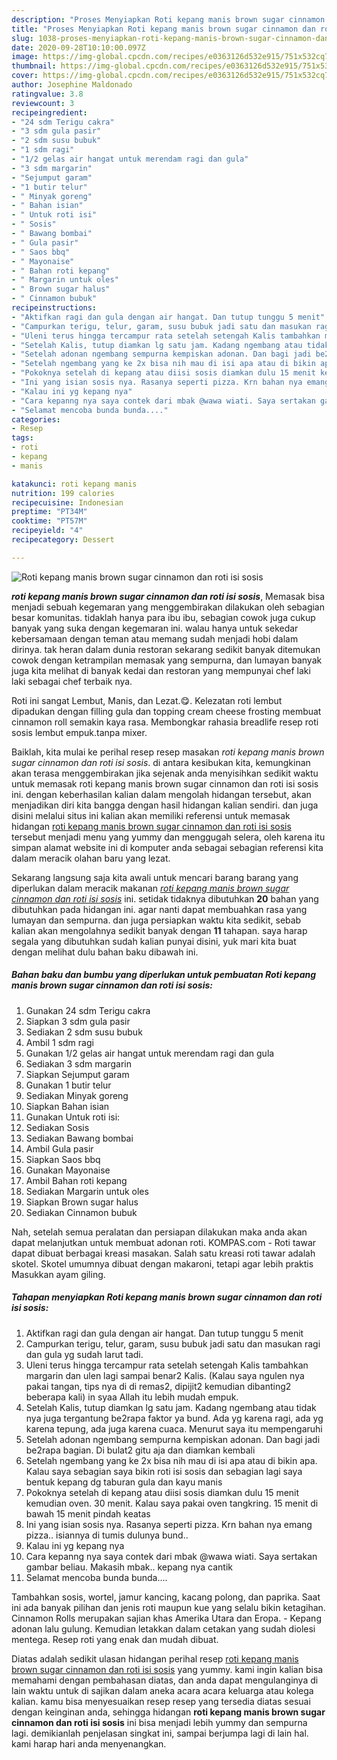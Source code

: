 ```yaml
---
description: "Proses Menyiapkan Roti kepang manis brown sugar cinnamon dan roti isi sosis yang praktis"
title: "Proses Menyiapkan Roti kepang manis brown sugar cinnamon dan roti isi sosis yang praktis"
slug: 1038-proses-menyiapkan-roti-kepang-manis-brown-sugar-cinnamon-dan-roti-isi-sosis-yang-praktis
date: 2020-09-28T10:10:00.097Z
image: https://img-global.cpcdn.com/recipes/e0363126d532e915/751x532cq70/roti-kepang-manis-brown-sugar-cinnamon-dan-roti-isi-sosis-foto-resep-utama.jpg
thumbnail: https://img-global.cpcdn.com/recipes/e0363126d532e915/751x532cq70/roti-kepang-manis-brown-sugar-cinnamon-dan-roti-isi-sosis-foto-resep-utama.jpg
cover: https://img-global.cpcdn.com/recipes/e0363126d532e915/751x532cq70/roti-kepang-manis-brown-sugar-cinnamon-dan-roti-isi-sosis-foto-resep-utama.jpg
author: Josephine Maldonado
ratingvalue: 3.8
reviewcount: 3
recipeingredient:
- "24 sdm Terigu cakra"
- "3 sdm gula pasir"
- "2 sdm susu bubuk"
- "1 sdm ragi"
- "1/2 gelas air hangat untuk merendam ragi dan gula"
- "3 sdm margarin"
- "Sejumput garam"
- "1 butir telur"
- " Minyak goreng"
- " Bahan isian"
- " Untuk roti isi"
- " Sosis"
- " Bawang bombai"
- " Gula pasir"
- " Saos bbq"
- " Mayonaise"
- " Bahan roti kepang"
- " Margarin untuk oles"
- " Brown sugar halus"
- " Cinnamon bubuk"
recipeinstructions:
- "Aktifkan ragi dan gula dengan air hangat. Dan tutup tunggu 5 menit"
- "Campurkan terigu, telur, garam, susu bubuk jadi satu dan masukan ragi dan gula yg sudah larut tadi."
- "Uleni terus hingga tercampur rata setelah setengah Kalis tambahkan margarin dan ulen lagi sampai benar2 Kalis. (Kalau saya ngulen nya pakai tangan, tips nya di di remas2, dipijit2 kemudian dibanting2 beberapa kali) in syaa Allah itu lebih mudah empuk."
- "Setelah Kalis, tutup diamkan lg satu jam. Kadang ngembang atau tidak nya juga tergantung be2rapa faktor ya bund. Ada yg karena ragi, ada yg karena tepung, ada juga karena cuaca. Menurut saya itu mempengaruhi"
- "Setelah adonan ngembang sempurna kempiskan adonan. Dan bagi jadi be2rapa bagian. Di bulat2 gitu aja dan diamkan kembali"
- "Setelah ngembang yang ke 2x bisa nih mau di isi apa atau di bikin apa. Kalau saya sebagian saya bikin roti isi sosis dan sebagian lagi saya bentuk kepang dg taburan gula dan kayu manis"
- "Pokoknya setelah di kepang atau diisi sosis diamkan dulu 15 menit kemudian oven. 30 menit. Kalau saya pakai oven tangkring. 15 menit di bawah 15 menit pindah keatas"
- "Ini yang isian sosis nya. Rasanya seperti pizza. Krn bahan nya emang pizza.. isiannya di tumis dulunya bund.."
- "Kalau ini yg kepang nya"
- "Cara kepanng nya saya contek dari mbak @wawa wiati. Saya sertakan gambar beliau. Makasih mbak.. kepang nya cantik"
- "Selamat mencoba bunda bunda...."
categories:
- Resep
tags:
- roti
- kepang
- manis

katakunci: roti kepang manis 
nutrition: 199 calories
recipecuisine: Indonesian
preptime: "PT34M"
cooktime: "PT57M"
recipeyield: "4"
recipecategory: Dessert

---
```



![Roti kepang manis brown sugar cinnamon dan roti isi sosis](https://img-global.cpcdn.com/recipes/e0363126d532e915/751x532cq70/roti-kepang-manis-brown-sugar-cinnamon-dan-roti-isi-sosis-foto-resep-utama.jpg)

<b><i>roti kepang manis brown sugar cinnamon dan roti isi sosis</i></b>, Memasak bisa menjadi sebuah kegemaran yang menggembirakan dilakukan oleh sebagian besar komunitas. tidaklah hanya para ibu ibu, sebagian cowok juga cukup banyak yang suka dengan kegemaran ini. walau hanya untuk sekedar kebersamaan dengan teman atau memang sudah menjadi hobi dalam dirinya. tak heran dalam dunia restoran sekarang sedikit banyak ditemukan cowok dengan ketrampilan memasak yang sempurna, dan lumayan banyak juga kita melihat di banyak kedai dan restoran yang mempunyai chef laki laki sebagai chef terbaik nya.

Roti ini sangat Lembut, Manis, dan Lezat.😋. Kelezatan roti lembut dipadukan dengan filling gula dan topping cream cheese frosting membuat cinnamon roll semakin kaya rasa. Membongkar rahasia breadlife resep roti sosis lembut empuk.tanpa mixer.

Baiklah, kita mulai ke perihal resep resep masakan <i>roti kepang manis brown sugar cinnamon dan roti isi sosis</i>. di antara kesibukan kita, kemungkinan akan terasa menggembirakan jika sejenak anda menyisihkan sedikit waktu untuk memasak roti kepang manis brown sugar cinnamon dan roti isi sosis ini. dengan keberhasilan kalian dalam mengolah hidangan tersebut, akan menjadikan diri kita bangga dengan hasil hidangan kalian sendiri. dan juga disini melalui situs ini kalian akan memiliki referensi untuk memasak hidangan <u>roti kepang manis brown sugar cinnamon dan roti isi sosis</u> tersebut menjadi menu yang yummy dan menggugah selera, oleh karena itu simpan alamat website ini di komputer anda sebagai sebagian referensi kita dalam meracik olahan baru yang lezat.


Sekarang langsung saja kita awali untuk mencari barang barang yang diperlukan dalam meracik makanan <u><i>roti kepang manis brown sugar cinnamon dan roti isi sosis</i></u> ini. setidak tidaknya dibutuhkan <b>20</b> bahan yang dibutuhkan pada hidangan ini. agar nanti dapat membuahkan rasa yang lumayan dan sempurna. dan juga persiapkan waktu kita sedikit, sebab kalian akan mengolahnya sedikit banyak dengan <b>11</b> tahapan. saya harap segala yang dibutuhkan sudah kalian punyai disini, yuk mari kita buat dengan melihat dulu bahan baku dibawah ini.

<!--inarticleads1-->

##### Bahan baku dan bumbu yang diperlukan untuk pembuatan Roti kepang manis brown sugar cinnamon dan roti isi sosis:

1. Gunakan 24 sdm Terigu cakra
1. Siapkan 3 sdm gula pasir
1. Sediakan 2 sdm susu bubuk
1. Ambil 1 sdm ragi
1. Gunakan 1/2 gelas air hangat untuk merendam ragi dan gula
1. Sediakan 3 sdm margarin
1. Siapkan Sejumput garam
1. Gunakan 1 butir telur
1. Sediakan  Minyak goreng
1. Siapkan  Bahan isian
1. Gunakan  Untuk roti isi:
1. Sediakan  Sosis
1. Sediakan  Bawang bombai
1. Ambil  Gula pasir
1. Siapkan  Saos bbq
1. Gunakan  Mayonaise
1. Ambil  Bahan roti kepang
1. Sediakan  Margarin untuk oles
1. Siapkan  Brown sugar halus
1. Sediakan  Cinnamon bubuk


Nah, setelah semua peralatan dan persiapan dilakukan maka anda akan dapat melanjutkan untuk membuat adonan roti. KOMPAS.com - Roti tawar dapat dibuat berbagai kreasi masakan. Salah satu kreasi roti tawar adalah skotel. Skotel umumnya dibuat dengan makaroni, tetapi agar lebih praktis Masukkan ayam giling. 

<!--inarticleads2-->

##### Tahapan menyiapkan Roti kepang manis brown sugar cinnamon dan roti isi sosis:

1. Aktifkan ragi dan gula dengan air hangat. Dan tutup tunggu 5 menit
1. Campurkan terigu, telur, garam, susu bubuk jadi satu dan masukan ragi dan gula yg sudah larut tadi.
1. Uleni terus hingga tercampur rata setelah setengah Kalis tambahkan margarin dan ulen lagi sampai benar2 Kalis. (Kalau saya ngulen nya pakai tangan, tips nya di di remas2, dipijit2 kemudian dibanting2 beberapa kali) in syaa Allah itu lebih mudah empuk.
1. Setelah Kalis, tutup diamkan lg satu jam. Kadang ngembang atau tidak nya juga tergantung be2rapa faktor ya bund. Ada yg karena ragi, ada yg karena tepung, ada juga karena cuaca. Menurut saya itu mempengaruhi
1. Setelah adonan ngembang sempurna kempiskan adonan. Dan bagi jadi be2rapa bagian. Di bulat2 gitu aja dan diamkan kembali
1. Setelah ngembang yang ke 2x bisa nih mau di isi apa atau di bikin apa. Kalau saya sebagian saya bikin roti isi sosis dan sebagian lagi saya bentuk kepang dg taburan gula dan kayu manis
1. Pokoknya setelah di kepang atau diisi sosis diamkan dulu 15 menit kemudian oven. 30 menit. Kalau saya pakai oven tangkring. 15 menit di bawah 15 menit pindah keatas
1. Ini yang isian sosis nya. Rasanya seperti pizza. Krn bahan nya emang pizza.. isiannya di tumis dulunya bund..
1. Kalau ini yg kepang nya
1. Cara kepanng nya saya contek dari mbak @wawa wiati. Saya sertakan gambar beliau. Makasih mbak.. kepang nya cantik
1. Selamat mencoba bunda bunda....


Tambahkan sosis, wortel, jamur kancing, kacang polong, dan paprika. Saat ini ada banyak pilihan dan jenis roti maupun kue yang selalu bikin ketagihan. Cinnamon Rolls merupakan sajian khas Amerika Utara dan Eropa. - Kepang adonan lalu gulung. Kemudian letakkan dalam cetakan yang sudah diolesi mentega. Resep roti yang enak dan mudah dibuat. 

Diatas adalah sedikit ulasan hidangan perihal resep <u>roti kepang manis brown sugar cinnamon dan roti isi sosis</u> yang yummy. kami ingin kalian bisa memahami dengan pembahasan diatas, dan anda dapat mengulanginya di lain waktu untuk di sajikan dalam aneka acara acara keluarga atau kolega kalian. kamu bisa menyesuaikan resep resep yang tersedia diatas sesuai dengan keinginan anda, sehingga hidangan <b>roti kepang manis brown sugar cinnamon dan roti isi sosis</b> ini bisa menjadi lebih yummy dan sempurna lagi. demikianlah penjelasan singkat ini, sampai berjumpa lagi di lain hal. kami harap hari anda menyenangkan.
